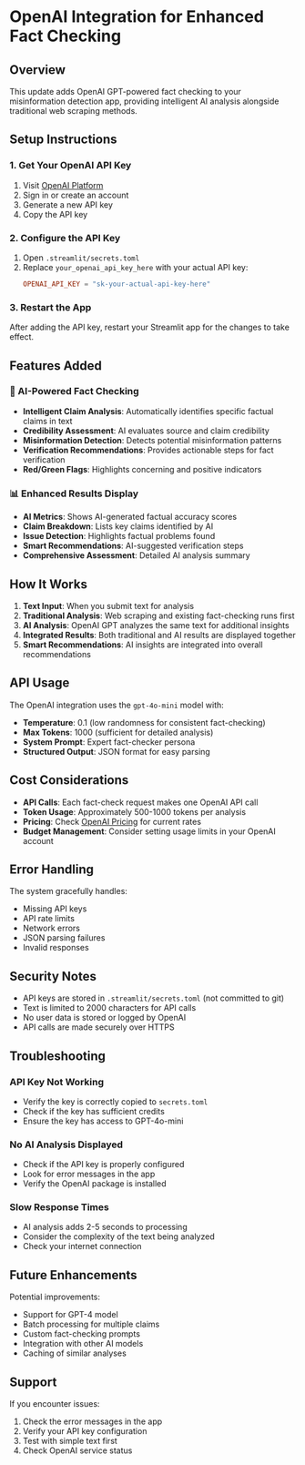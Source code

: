 # OpenAI Integration for Enhanced Fact Checking

## Overview
This update adds OpenAI GPT-powered fact checking to your misinformation detection app, providing intelligent AI analysis alongside traditional web scraping methods.

## Setup Instructions

### 1. Get Your OpenAI API Key
1. Visit [OpenAI Platform](https://platform.openai.com/api-keys)
2. Sign in or create an account
3. Generate a new API key
4. Copy the API key

### 2. Configure the API Key
1. Open `.streamlit/secrets.toml`
2. Replace `your_openai_api_key_here` with your actual API key:
   ```toml
   OPENAI_API_KEY = "sk-your-actual-api-key-here"
   ```

### 3. Restart the App
After adding the API key, restart your Streamlit app for the changes to take effect.

## Features Added

### 🤖 AI-Powered Fact Checking
- **Intelligent Claim Analysis**: Automatically identifies specific factual claims in text
- **Credibility Assessment**: AI evaluates source and claim credibility
- **Misinformation Detection**: Detects potential misinformation patterns
- **Verification Recommendations**: Provides actionable steps for fact verification
- **Red/Green Flags**: Highlights concerning and positive indicators

### 📊 Enhanced Results Display
- **AI Metrics**: Shows AI-generated factual accuracy scores
- **Claim Breakdown**: Lists key claims identified by AI
- **Issue Detection**: Highlights factual problems found
- **Smart Recommendations**: AI-suggested verification steps
- **Comprehensive Assessment**: Detailed AI analysis summary

## How It Works

1. **Text Input**: When you submit text for analysis
2. **Traditional Analysis**: Web scraping and existing fact-checking runs first
3. **AI Analysis**: OpenAI GPT analyzes the same text for additional insights
4. **Integrated Results**: Both traditional and AI results are displayed together
5. **Smart Recommendations**: AI insights are integrated into overall recommendations

## API Usage

The OpenAI integration uses the `gpt-4o-mini` model with:
- **Temperature**: 0.1 (low randomness for consistent fact-checking)
- **Max Tokens**: 1000 (sufficient for detailed analysis)
- **System Prompt**: Expert fact-checker persona
- **Structured Output**: JSON format for easy parsing

## Cost Considerations

- **API Calls**: Each fact-check request makes one OpenAI API call
- **Token Usage**: Approximately 500-1000 tokens per analysis
- **Pricing**: Check [OpenAI Pricing](https://openai.com/pricing) for current rates
- **Budget Management**: Consider setting usage limits in your OpenAI account

## Error Handling

The system gracefully handles:
- Missing API keys
- API rate limits
- Network errors
- JSON parsing failures
- Invalid responses

## Security Notes

- API keys are stored in `.streamlit/secrets.toml` (not committed to git)
- Text is limited to 2000 characters for API calls
- No user data is stored or logged by OpenAI
- API calls are made securely over HTTPS

## Troubleshooting

### API Key Not Working
- Verify the key is correctly copied to `secrets.toml`
- Check if the key has sufficient credits
- Ensure the key has access to GPT-4o-mini

### No AI Analysis Displayed
- Check if the API key is properly configured
- Look for error messages in the app
- Verify the OpenAI package is installed

### Slow Response Times
- AI analysis adds 2-5 seconds to processing
- Consider the complexity of the text being analyzed
- Check your internet connection

## Future Enhancements

Potential improvements:
- Support for GPT-4 model
- Batch processing for multiple claims
- Custom fact-checking prompts
- Integration with other AI models
- Caching of similar analyses

## Support

If you encounter issues:
1. Check the error messages in the app
2. Verify your API key configuration
3. Test with simple text first
4. Check OpenAI service status
